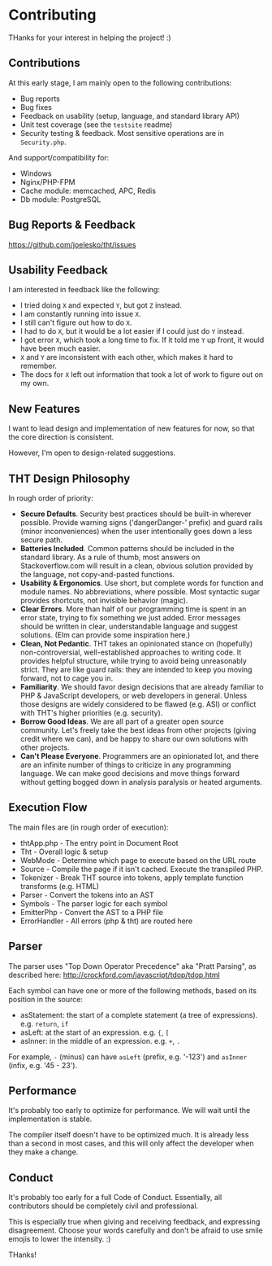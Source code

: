 # Contributing

THanks for your interest in helping the project! :)

## Contributions

At this early stage, I am mainly open to the following contributions:
- Bug reports
- Bug fixes
- Feedback on usability (setup, language, and standard library API)
- Unit test coverage (see the `testsite` readme)
- Security testing & feedback. Most sensitive operations are in `Security.php`.




And support/compatibility for:
- Windows
- Nginx/PHP-FPM
- Cache module: memcached, APC, Redis
- Db module: PostgreSQL

## Bug Reports & Feedback

https://github.com/joelesko/tht/issues

## Usability Feedback

I am interested in feedback like the following:

- I tried doing `X` and expected `Y`, but got `Z` instead.
- I am constantly running into issue `X`.
- I still can't figure out how to do `X`.
- I had to do `X`, but it would be a lot easier if I could just do `Y` instead.
- I got error `X`, which took a long time to fix.  If it told me `Y` up front, it would have been much easier.
- `X` and `Y` are inconsistent with each other, which makes it hard to remember.
- The docs for `X` left out information that took a lot of work to figure out on my own.


## New Features
I want to lead design and implementation of new features for now, so that the core direction is consistent.

However, I'm open to design-related suggestions.

## THT Design Philosophy

In rough order of priority:

- **Secure Defaults**. Security best practices should be built-in wherever possible.  Provide warning signs ('dangerDanger-' prefix) and guard rails (minor inconveniences) when the user intentionally goes down a less secure path.
- **Batteries Included**. Common patterns should be included in the standard library.  As a rule of thumb, most answers on Stackoverflow.com will result in a clean, obvious solution provided by the language, not copy-and-pasted functions.
- **Usability & Ergonomics**.  Use short, but complete words for function and module names. No abbreviations, where possible.  Most syntactic sugar provides shortcuts, not invisible behavior (magic).
- **Clear Errors**.  More than half of our programming time is spent in an error state, trying to fix something we just added. Error messages should be written in clear, understandable language and suggest solutions. (Elm can provide some inspiration here.)
- **Clean, Not Pedantic**.  THT takes an opinionated stance on (hopefully) non-controversial, well-established approaches to writing code.  It provides helpful structure, while trying to avoid being unreasonably strict.  They are like guard rails: they are intended to keep you moving forward, not to cage you in.
- **Familiarity**.  We should favor design decisions that are already familiar to PHP & JavaScript developers, or web developers in general.  Unless those designs are widely considered to be flawed (e.g. ASI) or conflict with THT's higher priorities (e.g. security).
- **Borrow Good Ideas**.  We are all part of a greater open source community.  Let's freely take the best ideas from other projects (giving credit where we can), and be happy to share our own solutions with other projects.
- **Can't Please Everyone**.  Programmers are an opinionated lot, and there are an infinite number of things to criticize in any programming language.  We can make good decisions and move things forward without getting bogged down in analysis paralysis or heated arguments.


## Execution Flow

The main files are (in rough order of execution):

- thtApp.php - The entry point in Document Root
- Tht - Overall logic & setup
- WebMode - Determine which page to execute based on the URL route
- Source - Compile the page if it isn't cached.  Execute the transpiled PHP.
- Tokenizer - Break THT source into tokens, apply template function transforms (e.g. HTML)
- Parser - Convert the tokens into an AST
- Symbols - The parser logic for each symbol
- EmitterPhp - Convert the AST to a PHP file
- ErrorHandler - All errors (php & tht) are routed here


## Parser

The parser uses "Top Down Operator Precedence" aka "Pratt Parsing", as described here:
http://crockford.com/javascript/tdop/tdop.html

Each symbol can have one or more of the following methods, based on its position in the source:

- asStatement: the start of a complete statement (a tree of expressions). e.g. `return`, `if`
- asLeft: at the start of an expression. e.g. `{`, `[`
- asInner: in the middle of an expression. e.g. `+`, `.`

For example, `-` (minus) can have `asLeft` (prefix, e.g. '-123') and `asInner` (infix, e.g. '45 - 23').


## Performance
It's probably too early to optimize for performance.  We will wait until the implementation is stable.

The compiler itself doesn't have to be optimized much.  It is already less than a second in most cases, and this will only affect the developer when they make a change.

## Conduct
It's probably too early for a full Code of Conduct.  Essentially, all contributors should be completely civil and professional.

This is especially true when giving and receiving feedback, and expressing disagreement.  Choose your words carefully and don't be afraid to use smile emojis to lower the intensity. :)

THanks!
